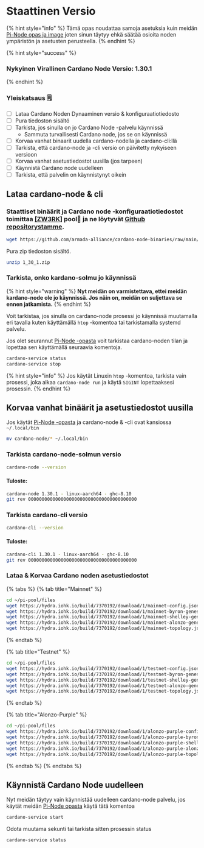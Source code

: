 # Staattinen Versio

{% hint style="info" %}
Tämä opas noudattaa samoja asetuksia kuin meidän [Pi-Node opas ja image](../pi-pool-tutorial/) joten sinun täytyy ehkä säätää osioita noden ympäristön ja asetusten perusteella.
{% endhint %}

{% hint style="success" %}
### Nykyinen Virallinen Cardano Node Versio: 1.30.1
{% endhint %}

### Yleiskatsaus 🗒

* [ ] Lataa Cardano Noden Dynaaminen versio & konfiguraatiotiedosto
* [ ] Pura tiedoston sisältö
* [ ] Tarkista, jos sinulla on jo Cardano Node -palvelu käynnissä
  * Sammuta turvallisesti Cardano node, jos se on käynnissä
* [ ] Korvaa vanhat binaarit uudella cardano-nodella ja cardano-cli:llä
* [ ] Tarkista, että cardano-node ja -cli versio on päivitetty nykyiseen versioon
* [ ] Korvaa vanhat asetustiedostot uusilla \(jos tarpeen\)
* [ ] Käynnistä Cardano node uudelleen
* [ ] Tarkista, että palvelin on käynnistynyt oikein

## Lataa cardano-node & cli

### Staattiset binäärit ja Cardano node -konfiguraatiotiedostot toimittaa [\[ZW3RK\]](https://armada-alliance.com/identities/zw3rk) pool🙏 ja ne löytyvät [Github repositorystamme](https://github.com/armada-alliance/cardano-node-binaries/tree/main/static-binaries).

```bash
wget https://github.com/armada-alliance/cardano-node-binaries/raw/main/static-binaries/1_30_1.zip
```

Pura zip tiedoston sisältö.

```bash
unzip 1_30_1.zip
```

### Tarkista, onko kardano-solmu jo käynnissä

{% hint style="warning" %}
**Nyt meidän on varmistettava, ettei meidän kardano-node ole jo käynnissä. Jos näin on, meidän on suljettava se ennen jatkamista.**
{% endhint %}

Voit tarkistaa, jos sinulla on cardano-node prosessi jo käynnissä muutamalla eri tavalla kuten käyttämällä `htop` -komentoa tai tarkistamalla systemd palvelu.

Jos olet seurannut [Pi-Node -opasta](../pi-pool-tutorial/) voit tarkistaa cardano-noden tilan ja lopettaa sen käyttämällä seuraavia komentoja.

```bash
cardano-service status
cardano-service stop
```

{% hint style="info" %}
Jos käytät Linuxin `htop` -komentoa, tarkista vain prosessi, joka alkaa `cardano-node run` ja käytä `SIGINT` lopettaaksesi prosessin.
{% endhint %}

## Korvaa vanhat binäärit ja asetustiedostot uusilla

Jos käytät [Pi-Node -opasta](../pi-pool-tutorial/) ja cardano-node & -cli ovat kansiossa `~/.local/bin`

```bash
mv cardano-node/* ~/.local/bin
```

### Tarkista cardano-node-solmun versio

```bash
cardano-node --version
```

#### Tuloste:

```bash
cardano-node 1.30.1 - linux-aarch64 - ghc-8.10
git rev 0000000000000000000000000000000000000000
```

### Tarkista cardano-cli versio

```bash
cardano-cli --version
```

#### Tuloste:

```bash
cardano-cli 1.30.1 - linux-aarch64 - ghc-8.10
git rev 0000000000000000000000000000000000000000
```

### Lataa & Korvaa Cardano noden asetustiedostot

{% tabs %}
{% tab title="Mainnet" %}
```bash
cd ~/pi-pool/files
wget https://hydra.iohk.io/build/7370192/download/1/mainnet-config.json
wget https://hydra.iohk.io/build/7370192/download/1/mainnet-byron-genesis.json
wget https://hydra.iohk.io/build/7370192/download/1/mainnet-shelley-genesis.json
wget https://hydra.iohk.io/build/7370192/download/1/mainnet-alonzo-genesis.json
wget https://hydra.iohk.io/build/7370192/download/1/mainnet-topology.json
```
{% endtab %}

{% tab title="Testnet" %}
```bash
cd ~/pi-pool/files
wget https://hydra.iohk.io/build/7370192/download/1/testnet-config.json
wget https://hydra.iohk.io/build/7370192/download/1/testnet-byron-genesis.json
wget https://hydra.iohk.io/build/7370192/download/1/testnet-shelley-genesis.json
wget https://hydra.iohk.io/build/7370192/download/1/testnet-alonzo-genesis.json
wget https://hydra.iohk.io/build/7370192/download/1/testnet-topology.json
```
{% endtab %}

{% tab title="Alonzo-Purple" %}
```bash
cd ~/pi-pool/files
wget https://hydra.iohk.io/build/7370192/download/1/alonzo-purple-config.json
wget https://hydra.iohk.io/build/7370192/download/1/alonzo-purple-byron-genesis.json
wget https://hydra.iohk.io/build/7370192/download/1/alonzo-purple-shelley-genesis.json
wget https://hydra.iohk.io/build/7370192/download/1/alonzo-purple-alonzo-genesis.json
wget https://hydra.iohk.io/build/7370192/download/1/alonzo-purple-topology.json
```
{% endtab %}
{% endtabs %}

## Käynnistä Cardano Node uudelleen

Nyt meidän täytyy vain käynnistää uudelleen cardano-node palvelu, jos käytät meidän [Pi-Node opasta](../pi-pool-tutorial/) käytä tätä komentoa

```bash
cardano-service start
```

Odota muutama sekunti tai tarkista sitten prosessin status

```bash
cardano-service status
```

